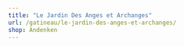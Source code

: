 ```yaml
---
title: "Le Jardin Des Anges et Archanges"
url: /gatineau/le-jardin-des-anges-et-archanges/
shop: Andenken
---
```

